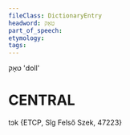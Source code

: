 ```yaml
---
fileClass: DictionaryEntry
headword: טאָק
part_of_speech: 
etymology: 
tags: 
---
```

טאָק
'doll'

CENTRAL
========

tɔk {ETCP, Sîg Felső Szek, 47223}
